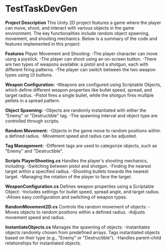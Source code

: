 # TestTaskDevGen

**Project Description**
This Unity 2D project features a game where the player can move, shoot, and interact with various objects in the game environment. The key functionalities include random object spawning, movement, and shooting mechanics. Below is a summary of the code and features implemented in this project:

**Features**
Player Movement and Shooting:
-The player character can move using a joystick.
-The player can shoot using an on-screen button.
-There are two types of weapons available: a pistol and a shotgun, each with different firing patterns.
-The player can switch between the two weapon types using UI buttons.

__Weapon Configuration:__
-Weapons are configured using Scriptable Objects, which define different weapon properties like bullet speed, spread, and target radius.
-Pistol fires a single bullet, while the shotgun fires multiple pellets in a spread pattern.

__Object Spawning:__
-Objects are randomly instantiated with either the "Enemy" or "Destructible" tag.
-The spawning interval and object type are controlled through scripts.

__Random Movement:__
-Objects in the game move to random positions within a defined radius.
-Movement speed and radius can be adjusted.

__Tag Management:__
-Different tags are used to categorize objects, such as "Enemy" and "Destructible".


**Scripts**
__PlayerShooting.cs__
Handles the player's shooting mechanics, including:
-Switching between pistol and shotgun.
-Finding the nearest target within a specified radius.
-Shooting bullets towards the nearest target.
-Managing the rotation of the player to face the target.

__WeaponConfiguration.cs__
Defines weapon properties using a Scriptable Object:
-Includes settings for bullet speed, spread angle, and target radius.
-Allows easy configuration and switching of weapon types.

__RandomMovement2D.cs__
Controls the random movement of objects:
-Moves objects to random positions within a defined radius.
-Adjusts movement speed and radius.

__InstantiateObjects.cs__
Manages the spawning of objects:
-Instantiates objects randomly chosen from predefined arrays.
Tags instantiated objects based on their type (e.g., "Enemy" or "Destructible").
-Handles parent-child relationships for instantiated objects.